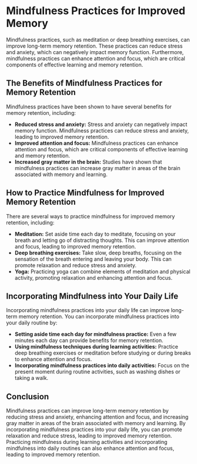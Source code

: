 Mindfulness Practices for Improved Memory
===============================================================================================

Mindfulness practices, such as meditation or deep breathing exercises, can improve long-term memory retention. These practices can reduce stress and anxiety, which can negatively impact memory function. Furthermore, mindfulness practices can enhance attention and focus, which are critical components of effective learning and memory retention.

The Benefits of Mindfulness Practices for Memory Retention
----------------------------------------------------------

Mindfulness practices have been shown to have several benefits for memory retention, including:

* **Reduced stress and anxiety:** Stress and anxiety can negatively impact memory function. Mindfulness practices can reduce stress and anxiety, leading to improved memory retention.
* **Improved attention and focus:** Mindfulness practices can enhance attention and focus, which are critical components of effective learning and memory retention.
* **Increased gray matter in the brain:** Studies have shown that mindfulness practices can increase gray matter in areas of the brain associated with memory and learning.

How to Practice Mindfulness for Improved Memory Retention
---------------------------------------------------------

There are several ways to practice mindfulness for improved memory retention, including:

* **Meditation:** Set aside time each day to meditate, focusing on your breath and letting go of distracting thoughts. This can improve attention and focus, leading to improved memory retention.
* **Deep breathing exercises:** Take slow, deep breaths, focusing on the sensation of the breath entering and leaving your body. This can promote relaxation and reduce stress and anxiety.
* **Yoga:** Practicing yoga can combine elements of meditation and physical activity, promoting relaxation and enhancing attention and focus.

Incorporating Mindfulness into Your Daily Life
----------------------------------------------

Incorporating mindfulness practices into your daily life can improve long-term memory retention. You can incorporate mindfulness practices into your daily routine by:

* **Setting aside time each day for mindfulness practice:** Even a few minutes each day can provide benefits for memory retention.
* **Using mindfulness techniques during learning activities:** Practice deep breathing exercises or meditation before studying or during breaks to enhance attention and focus.
* **Incorporating mindfulness practices into daily activities:** Focus on the present moment during routine activities, such as washing dishes or taking a walk.

Conclusion
----------

Mindfulness practices can improve long-term memory retention by reducing stress and anxiety, enhancing attention and focus, and increasing gray matter in areas of the brain associated with memory and learning. By incorporating mindfulness practices into your daily life, you can promote relaxation and reduce stress, leading to improved memory retention. Practicing mindfulness during learning activities and incorporating mindfulness into daily routines can also enhance attention and focus, leading to improved memory retention.

